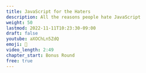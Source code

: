```yaml
---
title: JavaScript for the Haters
description: All the reasons people hate JavaScript
weight: 50
lastmod: 2022-11-11T10:23:30-09:00
draft: false
youtube: aXOChLn5ZdQ
emoji: 🤬
video_length: 2:49
chapter_start: Bonus Round
free: true
---
```

